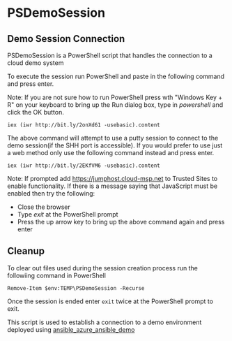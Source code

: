 # PSDemoSession  

## Demo Session Connection  
PSDemoSession is a PowerShell script that handles the connection to a cloud demo system

To execute the session run PowerShell and paste in the following command and press enter.  
  
Note: If you are not sure how to run PowerShell press wth "Windows Key + R" on your keyboard to bring up the Run dialog box, type in *powershell* and click the OK button.  
```
iex (iwr http://bit.ly/2onXd61 -usebasic).content
```
The above command will attempt to use a putty session to connect to the demo session(if the SHH port is accessible).  If you would prefer to use just a web method only use the following command instead and press enter.  
```
iex (iwr http://bit.ly/2EKfVM6 -usebasic).content
```
Note: If prompted add https://jumphost.cloud-msp.net to Trusted Sites to enable functionality.  If there is a message saying that JavaScript must be enabled then try the following:  
- Close the browser
- Type *exit* at the PowerShell prompt
- Press the up arrow key to bring up the above command again and press enter  

## Cleanup
To clear out files used during the session creation process run the followiing command in PowerShell  
```
Remove-Item $env:TEMP\PSDemoSession -Recurse
```
  
Once the session is ended enter ```exit``` twice at the PowerShell prompt to exit.  

This script is used to establish a connection to a demo environment deployed using [ansible_azure_ansible_demo](https://github.com/tonyskidmore/cloud-msp/tree/master/examples/ansible_azure_ansible_demo)